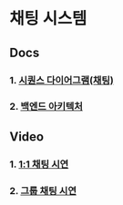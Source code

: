 # 채팅 시스템

## Docs

### 1. [시퀀스 다이어그램(채팅)](https://github.com/LeeJaeYun7/chatting/blob/master/docs/SEQUENCE_DIAGRAM.md)
### 2. [백엔드 아키텍처](https://github.com/LeeJaeYun7/chatting/blob/master/docs/BACKEND_ARCHITECTURE.md)


## Video
### 1. [1:1 채팅 시연](https://github.com/LeeJaeYun7/chatting/blob/master/docs/BACKEND_ARCHITECTURE.md)
### 2. [그룹 채팅 시연](https://github.com/LeeJaeYun7/chatting/blob/master/docs/BACKEND_ARCHITECTURE.md)
